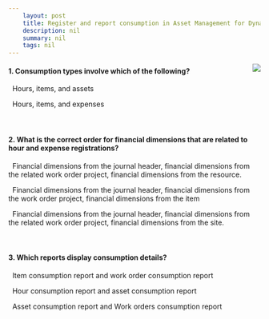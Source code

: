 ```yaml
---
    layout: post
    title: Register and report consumption in Asset Management for Dynamics 365 Supply Chain Management  
    description: nil
    summary: nil
    tags: nil
---
```



 <a target="_blank" href="https://docs.microsoft.com/en-us/learn/modules/register-report-consumption-asset-management/05-check/"><i class="fas fa-external-link-alt"></i> </a>
 <img align="right" src="https://docs.microsoft.com/en-us/learn/achievements/register-report-consumption-asset-management-dyn365-scm.svg">
####  1. Consumption types involve which of the following?


<i class='far fa-square'></i> &nbsp;&nbsp;Hours, items, and assets

<i class='fas fa-check-square' style='color: Dodgerblue;'></i> &nbsp;&nbsp;Hours, items, and expenses
<br />
<br />
<br />

####  2. What is the correct order for financial dimensions that are related to hour and expense registrations?


<i class='fas fa-check-square' style='color: Dodgerblue;'></i> &nbsp;&nbsp;Financial dimensions from the journal header, financial dimensions from the related work order project, financial dimensions from the resource.

<i class='far fa-square'></i> &nbsp;&nbsp;Financial dimensions from the journal header, financial dimensions from the work order project, financial dimensions from the item

<i class='far fa-square'></i> &nbsp;&nbsp;Financial dimensions from the journal header, financial dimensions from the related work order project, financial dimensions from the site.
<br />
<br />
<br />

####  3. Which reports display consumption details?


<i class='far fa-square'></i> &nbsp;&nbsp;Item consumption report and work order consumption report

<i class='far fa-square'></i> &nbsp;&nbsp;Hour consumption report and asset consumption report

<i class='fas fa-check-square' style='color: Dodgerblue;'></i> &nbsp;&nbsp;Asset consumption report and Work orders consumption report
<br />
<br />
<br />
